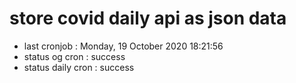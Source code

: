 # store covid daily api as json data

- last cronjob : Monday, 19 October 2020 18:21:56
- status og cron : success
- status daily cron : success
      
      